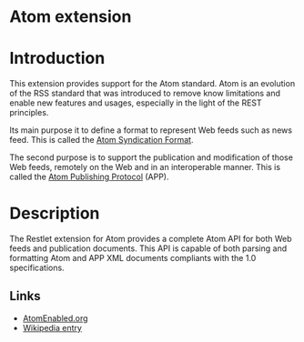 Atom extension
==============

Introduction
============

This extension provides support for the Atom standard. Atom is an
evolution of the RSS standard that was introduced to remove know
limitations and enable new features and usages, especially in the light
of the REST principles.

Its main purpose it to define a format to represent Web feeds such as
news feed. This is called the [Atom Syndication
Format](http://www.atomenabled.org/developers/syndication/atom-format-spec.php).

The second purpose is to support the publication and modification of
those Web feeds, remotely on the Web and in an interoperable manner.
This is called the [Atom Publishing
Protocol](http://www.atomenabled.org/developers/protocol/atom-protocol-spec.php)
(APP).

Description
===========

The Restlet extension for Atom provides a complete Atom API for both Web
feeds and publication documents. This API is capable of both parsing and
formatting Atom and APP XML documents compliants with the 1.0
specifications.

Links
-----

-   [AtomEnabled.org](http://www.atomenabled.org/)
-   [Wikipedia
    entry](http://en.wikipedia.org/wiki/Atom_%28standard%29)

